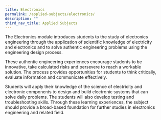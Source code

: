```yaml
---
title: Electronics
permalink: /applied-subjects/electronics/
description: ""
third_nav_title: Applied Subjects
---
```

The Electronics module introduces students to the study of electronics engineering through the application of scientific knowledge of electricity and electronics and to solve authentic engineering problems using the engineering design process.
 
These authentic engineering experiences encourage students to be innovative, take calculated risks and persevere to reach a workable solution. The process provides opportunities for students to think critically, evaluate information and communicate effectively.

Students will apply their knowledge of the science of electricity and electronic components to design and build electronic systems that can solve daily problems. The students will also develop testing and troubleshooting skills. Through these learning experiences, the subject should provide a broad-based foundation for further studies in electronics engineering and related field. 